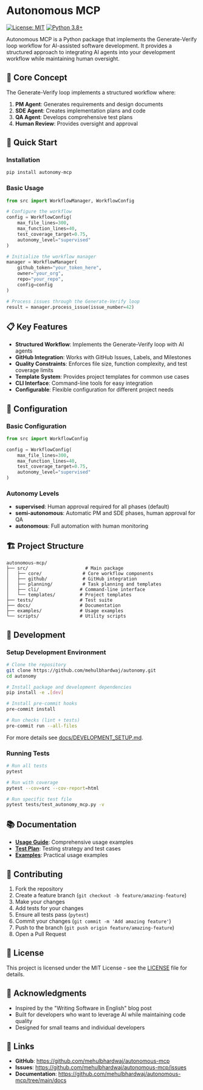 # Autonomous MCP

[![License: MIT](https://img.shields.io/badge/License-MIT-yellow.svg)](https://opensource.org/licenses/MIT)
[![Python 3.8+](https://img.shields.io/badge/python-3.8+-blue.svg)](https://www.python.org/downloads/)

Autonomous MCP is a Python package that implements the Generate-Verify loop workflow for AI-assisted software development. It provides a structured approach to integrating AI agents into your development workflow while maintaining human oversight.

## 🎯 Core Concept

The Generate-Verify loop implements a structured workflow where:

1. **PM Agent**: Generates requirements and design documents
2. **SDE Agent**: Creates implementation plans and code
3. **QA Agent**: Develops comprehensive test plans  
4. **Human Review**: Provides oversight and approval

## 🚀 Quick Start

### Installation

```bash
pip install autonomy-mcp
```

### Basic Usage

```python
from src import WorkflowManager, WorkflowConfig

# Configure the workflow
config = WorkflowConfig(
    max_file_lines=300,
    max_function_lines=40,
    test_coverage_target=0.75,
    autonomy_level="supervised"
)

# Initialize the workflow manager
manager = WorkflowManager(
    github_token="your_token_here",
    owner="your_org",
    repo="your_repo",
    config=config
)

# Process issues through the Generate-Verify loop
result = manager.process_issue(issue_number=42)
```

## 📋 Key Features

- **Structured Workflow**: Implements the Generate-Verify loop with AI agents
- **GitHub Integration**: Works with GitHub Issues, Labels, and Milestones
- **Quality Constraints**: Enforces file size, function complexity, and test coverage limits
- **Template System**: Provides project templates for common use cases
- **CLI Interface**: Command-line tools for easy integration
- **Configurable**: Flexible configuration for different project needs

## 🔧 Configuration

### Basic Configuration

```python
from src import WorkflowConfig

config = WorkflowConfig(
    max_file_lines=300,
    max_function_lines=40,
    test_coverage_target=0.75,
    autonomy_level="supervised"
)
```

### Autonomy Levels

- **supervised**: Human approval required for all phases (default)
- **semi-autonomous**: Automatic PM and SDE phases, human approval for QA
- **autonomous**: Full automation with human monitoring

## 🏗️ Project Structure

```
autonomous-mcp/
├── src/                     # Main package
│   ├── core/               # Core workflow components
│   ├── github/             # GitHub integration
│   ├── planning/           # Task planning and templates
│   ├── cli/               # Command-line interface
│   └── templates/         # Project templates
├── tests/                 # Test suite
├── docs/                  # Documentation
├── examples/              # Usage examples
└── scripts/               # Utility scripts
```

## 🧪 Development

### Setup Development Environment

```bash
# Clone the repository
git clone https://github.com/mehulbhardwaj/autonomy.git
cd autonomy

# Install package and development dependencies
pip install -e .[dev]

# Install pre-commit hooks
pre-commit install

# Run checks (lint + tests)
pre-commit run --all-files
```

For more details see [docs/DEVELOPMENT_SETUP.md](docs/DEVELOPMENT_SETUP.md).

### Running Tests

```bash
# Run all tests
pytest

# Run with coverage
pytest --cov=src --cov-report=html

# Run specific test file
pytest tests/test_autonomy_mcp.py -v
```

## 📚 Documentation

- **[Usage Guide](docs/USAGE_GUIDE.md)**: Comprehensive usage examples
- **[Test Plan](docs/TEST.md)**: Testing strategy and test cases
- **[Examples](examples/)**: Practical usage examples

## 🤝 Contributing

1. Fork the repository
2. Create a feature branch (`git checkout -b feature/amazing-feature`)
3. Make your changes
4. Add tests for your changes
5. Ensure all tests pass (`pytest`)
6. Commit your changes (`git commit -m 'Add amazing feature'`)
7. Push to the branch (`git push origin feature/amazing-feature`)
8. Open a Pull Request

## 📄 License

This project is licensed under the MIT License - see the [LICENSE](LICENSE) file for details.

## 🙏 Acknowledgments

- Inspired by the "Writing Software in English" blog post
- Built for developers who want to leverage AI while maintaining code quality
- Designed for small teams and individual developers

## 🔗 Links

- **GitHub**: https://github.com/mehulbhardwaj/autonomous-mcp
- **Issues**: https://github.com/mehulbhardwaj/autonomous-mcp/issues
- **Documentation**: https://github.com/mehulbhardwaj/autonomous-mcp/tree/main/docs
